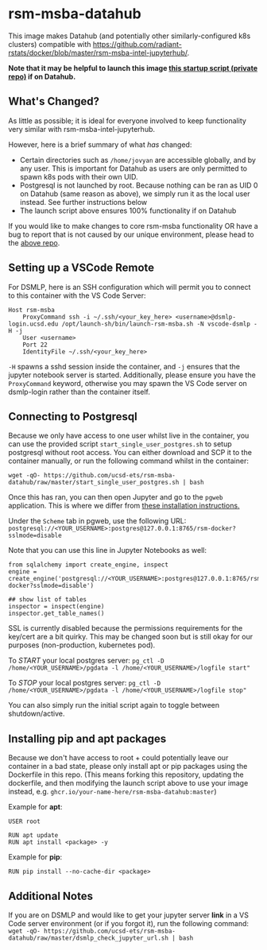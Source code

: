 # rsm-msba-datahub
This image makes Datahub (and potentially other similarly-configured k8s clusters) compatible with https://github.com/radiant-rstats/docker/blob/master/rsm-msba-intel-jupyterhub/.

**Note that it may be helpful to launch this image [this startup script (private repo)](https://github.com/ucsd-ets/launch-sh/blob/main/bin/launch-rsm-msba.sh) if on Datahub.**

## What's Changed?
As little as possible; it is ideal for everyone involved to keep functionality very similar with rsm-msba-intel-jupyterhub.

However, here is a brief summary of what *has* changed:
- Certain directories such as `/home/jovyan` are accessible globally, and by any user. This is important for Datahub as users are only permitted to spawn k8s pods with their own UID.
- Postgresql is not launched by root. Because nothing can be ran as UID 0 on Datahub (same reason as above), we simply run it as the local user instead. See further instructions below
- The launch script above ensures 100% functionality if on Datahub

If you would like to make changes to core rsm-msba functionality OR have a bug to report that is not caused by our unique environment, please head to the [above repo](https://github.com/radiant-rstats/docker/blob/master/rsm-msba-intel-jupyterhub/).

## Setting up a VSCode Remote
For DSMLP, here is an SSH configuration which will permit you to connect to this container with the VS Code Server:
```
Host rsm-msba
    ProxyCommand ssh -i ~/.ssh/<your_key_here> <username>@dsmlp-login.ucsd.edu /opt/launch-sh/bin/launch-rsm-msba.sh -N vscode-dsmlp -H -j
    User <username>
    Port 22
    IdentityFile ~/.ssh/<your_key_here>
```

```-H``` spawns a sshd session inside the container, and ```-j``` ensures that the jupyter notebook server is started. 
Additionally, please ensure you have the ```ProxyCommand``` keyword, otherwise you may spawn the VS Code server on dsmlp-login rather than the container itself.

## Connecting to Postgresql
Because we only have access to one user whilst live in the container, you can use the provided script `start_single_user_postgres.sh` to setup postgresql without root access.
You can either download and SCP it to the container manually, or run the following command whilst in the container:

`wget -qO- https://github.com/ucsd-ets/rsm-msba-datahub/raw/master/start_single_user_postgres.sh | bash`

Once this has ran, you can then open Jupyter and go to the `pgweb` application. 
This is where we differ from [these installation instructions.](https://github.com/radiant-rstats/docker/blob/master/install/rsm-msba-linux.md#connecting-to-postgresql)

Under the `Scheme` tab in pgweb, use the following URL:
`postgresql://<YOUR_USERNAME>:postgres@127.0.0.1:8765/rsm-docker?sslmode=disable`

Note that you can use this line in Jupyter Notebooks as well:
```
from sqlalchemy import create_engine, inspect
engine = create_engine('postgresql://<YOUR_USERNAME>:postgres@127.0.0.1:8765/rsm-docker?sslmode=disable')

## show list of tables
inspector = inspect(engine)
inspector.get_table_names()
```

SSL is currently disabled because the permissions requirements for the key/cert are a bit quirky.
This may be changed soon but is still okay for our purposes (non-production, kubernetes pod).

To _START_ your local postgres server: `pg_ctl -D /home/<YOUR_USERNAME>/pgdata -l /home/<YOUR_USERNAME>/logfile start"`

To _STOP_ your local postgres server: `pg_ctl -D /home/<YOUR_USERNAME>/pgdata -l /home/<YOUR_USERNAME>/logfile stop"`

You can also simply run the initial script again to toggle between shutdown/active.

## Installing pip and apt packages
Because we don't have access to root + could potentially leave our container in a bad state, please only install apt or pip packages using the Dockerfile in this repo.
(This means forking this repository, updating the dockerfile, and then modifying the launch script above to use your image instead, e.g. `ghcr.io/your-name-here/rsm-msba-datahub:master`)

Example for **apt**: 

```
USER root

RUN apt update
RUN apt install <package> -y
```

Example for **pip**:

```
RUN pip install --no-cache-dir <package>
```

## Additional Notes
If you are on DSMLP and would like to get your jupyter server **link** in a VS Code server environment (or if you forgot it), run the following command:
`wget -qO- https://github.com/ucsd-ets/rsm-msba-datahub/raw/master/dsmlp_check_jupyter_url.sh | bash`

